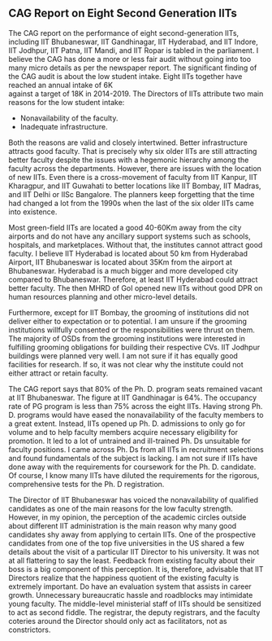 ## CAG Report on Eight Second Generation IITs

The CAG report on the performance of eight second-generation IITs, including IIT Bhubaneswar, IIT Gandhinagar, IIT Hyderabad, and IIT Indore, IIT Jodhpur, IIT 
Patna, IIT Mandi, and IIT Ropar is tabled in the parliament. I believe the CAG has done a more or less fair audit without going into too many micro details as 
per the newspaper report. The significant finding of the CAG audit is about the low student intake. Eight IITs together have reached an annual intake of 6K \
against a target of 18K in 2014-2019. The Directors of IITs attribute two main reasons for the low student intake:

 

 - Nonavailability of the faculty.
 - Inadequate infrastructure. 

 

Both the reasons are valid and closely intertwined. Better infrastructure attracts good faculty. That is precisely why six older IITs are still attracting better 
faculty despite the issues with a hegemonic hierarchy among the faculty across the departments. However, there are issues with the location of new IITs. Even 
there is a cross-movement of faculty from IIT Kanpur, IIT Kharagpur, and IIT Guwahati to better locations like IIT Bombay, IIT Madras, and IIT Delhi or IISc 
Bangalore. The planners keep forgetting that the time had changed a lot from the 1990s when the last of the six older IITs came into existence. 

 

Most green-field IITs are located a good 40-60Km away from the city airports and do not have any ancillary support systems such as schools, hospitals, and 
marketplaces. Without that, the institutes cannot attract good faculty. I believe IIT Hyderabad is located about 50 km from Hyderabad Airport, IIT Bhubaneswar is 
located about 35Km from the airport at Bhubaneswar. Hyderabad is a much bigger and more developed city compared to Bhubaneswar. Therefore, at least IIT Hyderabad 
could attract better faculty. The then MHRD of GoI opened new IITs without good DPR on human resources planning and other micro-level details.

 

Furthermore, except for IIT Bombay, the grooming of institutions did not deliver either to expectation or to potential. I am unsure if the grooming institutions 
willfully consented or the responsibilities were thrust on them. The majority of OSDs from the grooming institutions were interested in fulfilling grooming 
obligations for building their respective CVs.  IIT Jodhpur buildings were planned very well. I am not sure if it has equally good facilities for research. If 
so, it was not clear why the institute could not either attract or retain faculty.  

 

The CAG report says that 80% of the Ph. D. program seats remained vacant at IIT Bhubaneswar. The figure at IIT Gandhinagar is 64%. The occupancy rate of PG 
program is less than 75% across the eight IITs. Having strong Ph. D. programs would have eased the nonavailability of the faculty members to a great extent. 
Instead, IITs opened up Ph. D. admissions to only go for volume and to help faculty members acquire necessary eligibility for promotion. It led to a lot of 
untrained and ill-trained Ph. Ds unsuitable for faculty positions. I came across Ph. Ds from all IITs in recruitment selections and found fundamentals of the 
subject is lacking. I am not sure if IITs have done away with the requirements for coursework for the Ph. D. candidate. Of course, I know many IITs have diluted 
the requirements for the rigorous, comprehensive tests for the Ph. D registration.

 

The Director of IIT Bhubaneswar has voiced the nonavailability of qualified candidates as one of the main reasons for the low faculty strength. However, in my 
opinion, the perception of the academic circles outside about different IIT administration is the main reason why many good candidates shy away from applying to 
certain IITs. One of the prospective candidates from one of the top five universities in the US shared a few details about the visit of a particular IIT Director 
to his university. It was not at all flattering to say the least. Feedback from existing faculty about their boss is a big component of this perception. It is, 
therefore, advisable that IIT Directors realize that the happiness quotient of the existing faculty is extremely important. Do have an evaluation system that 
assists in career growth. Unnecessary bureaucratic hassle and roadblocks may intimidate young faculty. The middle-level ministerial staff of IITs should be 
sensitized to act as second fiddle. The registrar, the deputy registrars, and the faculty coteries around the Director should only act as facilitators, not as 
constrictors.  

 
